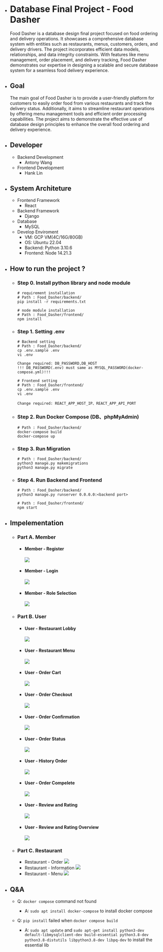 - # Database Final Project - Food Dasher

  Food Dasher is a database design final project focused on food ordering and delivery operations. It showcases a comprehensive database system with entities such as restaurants, menus, customers, orders, and delivery drivers. The project incorporates efficient data models, relationships, and data integrity constraints. With features like menu management, order placement, and delivery tracking, Food Dasher demonstrates our expertise in designing a scalable and secure database system for a seamless food delivery experience.

- ## Goal

  The main goal of Food Dasher is to provide a user-friendly platform for customers to easily order food from various restaurants and track the delivery status. Additionally, it aims to streamline restaurant operations by offering menu management tools and efficient order processing capabilities. The project aims to demonstrate the effective use of database design principles to enhance the overall food ordering and delivery experience.

- ## Developer

  - Backend Development
    - Antony Wang
  - Frontend Development
    - Hank Lin

- ## System Architeture

  - Frontend Framework
    - React
  - Backend Framework
    - Django
  - Database
    - MySQL
  - Develop Enviroment
    - VM: GCP VM(4C/16G/80GB)
    - OS: Ubuntu 22.04
    - Backend: Python 3.10.6
    - Frontend: Node 14.21.3

- ## How to run the project ?

  - ### Step 0. Install python library and node module

    ```bash=
    # requirement installation
    # Path : Food_Dasher/backend/
    pip install -r requirements.txt
    ```

    ```bash=
    # node module installation
    # Path : Food_Dasher/frontend/
    npm install
    ```

  - ### Step 1. Setting .env

    ```bash=
    # Backend setting
    # Path : Food_Dasher/backend/
    cp .env.sample .env
    vi .env

    Change required: DB_PASSWORD,DB_HOST
    !!! DB_PASSWORD(.env) must same as MYSQL_PASSWORD(docker-compose.yml)!!!
    ```

    ```bash=
    # Frontend setting
    # Path : Food_Dasher/frontend/
    cp .env.sample .env
    vi .env

    Change required: REACT_APP_HOST_IP、REACT_APP_API_PORT
    ```

  - ### Step 2. Run Docker Compose (DB、phpMyAdmin)

    ```bash=
    # Path : Food_Dasher/backend/
    docker-compose build
    docker-compose up
    ```

  - ### Step 3. Run Migration

    ```bash=
    # Path : Food_Dasher/backend/
    python3 manage.py makemigrations
    python3 manage.py migrate
    ```

  - ### Step 4. Run Backend and Frontend

    ```bash=
    # Path : Food_Dasher/backend/
    python3 manage.py runserver 0.0.0.0:<backend port>

    # Path : Food_Dasher/frontend/
    npm start
    ```

- ## Impelementation

  - ### Part A. Member
    - #### Member - Register
      ![](https://imgur.com/a/UGYMDaK)
    - #### Member - Login
      ![](https://imgur.com/a/yYALGqE)
    - #### Member - Role Selection
      ![](https://imgur.com/a/82tTzQM)
  - ### Part B. User
    - #### User - Restaurant Lobby
      ![](https://imgur.com/a/6wxf6ZE)
    - #### User - Restaurant Menu
      ![](https://imgur.com/a/S82RZMz)
    - #### User - Order Cart
      ![](https://imgur.com/a/WUPfkKK)
    - #### User - Order Checkout
      ![](https://imgur.com/a/AZ49RRD)
    - #### User - Order Confirmation
      ![](https://imgur.com/a/3eEdokI)
    - #### User - Order Status
      ![](https://imgur.com/a/cO4erUJ)
    - #### User - History Order
      ![](https://imgur.com/a/JD4pF1H)
    - #### User - Order Compelete
      ![](https://imgur.com/a/97WyCak)
    - #### User - Review and Rating
      ![](https://imgur.com/a/kkyQPzX)
    - #### User - Review and Rating Overview
      ![](https://imgur.com/a/OzBF7pP)
  - ### Part C. Restaurant
    - Restaurant - Order
      ![](https://imgur.com/a/amF2cPk)
    - Restaurant - Information
      ![](https://imgur.com/a/cbtU1kl)
    - Restaurant - Menu
      ![](https://imgur.com/a/98pgieN)

- ## Q&A

  - Q: `docker compose` command not found

    - A: `sudo apt install docker-compose` to install docker compose

  - Q: `pip install` failed when `docker compose build`
    - A: `sudo apt update` and `sudo apt-get install python3-dev default-libmysqlclient-dev build-essential python3.8-dev python3.8-distutils libpython3.8-dev libpq-dev` to install the essential lib

